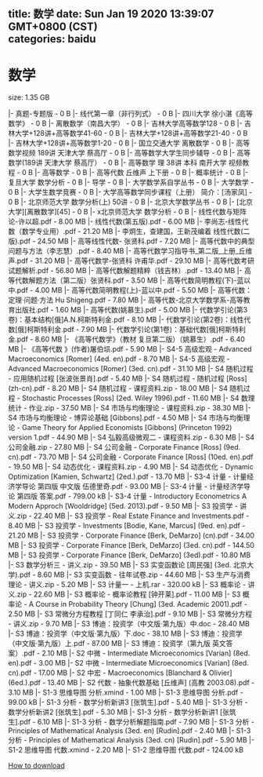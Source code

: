 
title: 数学
date: Sun Jan 19 2020 13:39:07 GMT+0800 (CST)    
categories: baidu
---

# 数学
size: 1.35 GB
 
 
|- 真题-专题版 - 0 B
|- 线代第一章（非行列式） - 0 B
|- 四川大学 徐小湛《高等数学》 - 0 B
|- 离散数学（南昌大学） - 0 B
|- 吉林大学高等数学128 - 0 B
|- 吉林大学+128讲+高等数学41-60 - 0 B
|- 吉林大学+128讲+高等数学21-40 - 0 B
|- 吉林大学+128讲+高等数学1-20 - 0 B
|- 国立交通大学 离散数学 - 0 B
|- 高等数学视频 189讲 天津大学 蔡高厅 - 0 B
|- 高等数学大学生同步辅导 - 0 B
|- 高等数学(189讲 天津大学 蔡高厅） - 0 B
|- 高等数学 理 38讲 本科 南开大学 视频教程 - 0 B
|- 高等数学 - 0 B
|- 高等代数 丘维声 上下册 - 0 B
|- 概率统计 - 0 B
|- 复旦大学 数学分析 - 0 B
|- 导学 - 0 B
|- 大学数学系自学丛书 - 0 B
|- 大学数学 - 0 B
|- 大学生数学竞赛 - 0 B
|- 大学高等数学同步课程（上册） 简介：[汤家凤] - 0 B
|- 北京师范大学 数学分析(上) 50讲 - 0 B
|- 北京大学数学丛书 - 0 B
|- [北京大学][离散数学][45] - 0 B
|- x北京师范大学 数学分析 - 0 B
|- 线性代数与矩阵论-许以超.pdf - 8.00 MB
|- 线性代数(第五版).pdf - 6.00 MB
|- 李尚志-线性代数（数学专业用）.pdf - 21.20 MB
|- 李炯生，查建国，王新茂编着 线性代数(二版).pdf - 24.50 MB
|- 高等线性代数- 张贤科.pdf - 7.20 MB
|- 高等代数中的典型问题与方法（李志慧）.pdf - 8.40 MB
|- 高等代数学习指导书_第二版_上册_丘维声.pdf - 31.20 MB
|- 高等代数学-张贤科 许甫华.pdf - 29.10 MB
|- 高等代数考研试题解析.pdf - 56.80 MB
|- 高等代数解题精粹（钱吉林）.pdf - 13.40 MB
|- 高等代数解题方法（第二版）张贤科.pdf - 3.50 MB
|- 高等代数简明教程(下)-蓝以中.pdf - 4.00 MB
|- 高等代数简明教程(上)-蓝以中.pdf - 5.50 MB
|- 高等代数：定理·问题·方法 Hu Shigeng.pdf - 7.80 MB
|- 高等代数-北京大学数学系-高等教育出版社.pdf - 1.60 MB
|- 高等代数(姚慕生).pdf - 5.00 MB
|- 代数学引论(第3卷)：基本结构[俄]A.N.柯斯特利金.pdf - 8.10 MB
|- 代数学引论(第2卷)：线性代数[俄]柯斯特利金.pdf - 7.90 MB
|- 代数学引论(第1卷)：基础代数[俄]柯斯特利金.pdf - 8.60 MB
|- 《高等代数学》（教材 复旦第二版）（姚慕生）.pdf - 6.40 MB
|- 《高等代数 》(作者)屠伯埙.pdf - 5.90 MB
|- S4-5 高级宏观 - Advanced Macroeconomics [Romer] (4ed. en).pdf - 8.70 MB
|- S4-5 高级宏观 - Advanced Macroeconomics [Romer] (3ed. cn).pdf - 31.10 MB
|- S4 随机过程 - 应用随机过程 [张波张景肖].pdf - 5.40 MB
|- S4 随机过程 - 随机过程 [Ross] (zh-cn).pdf - 8.20 MB
|- S4 随机过程 - 课程资料.zip - 18.00 MB
|- S4 随机过程 - Stochastic Processes [Ross] (2ed. Wiley 1996).pdf - 11.60 MB
|- S4 数理统计 - 作业.zip - 37.50 MB
|- S4 市场与均衡理论 - 课程资料.zip - 38.30 MB
|- S4 市场与均衡理论 - 博弈论基础 [Gibbons].pdf - 4.50 MB
|- S4 市场与均衡理论 - Game Theory for Applied Economists [Gibbons] (Princeton 1992) version 1.pdf - 44.90 MB
|- S4 弘毅高级微观二 - 课程资料.zip - 6.30 MB
|- S4 公司金融.zip - 27.80 MB
|- S4 公司金融 - Corporate Finance [Ross] (9ed. cn).pdf - 73.70 MB
|- S4 公司金融 - Corporate Finance [Ross] (10ed. en).pdf - 19.50 MB
|- S4 动态优化 - 课程资料.zip - 4.90 MB
|- S4 动态优化 - Dynamic Optimization [Kamien, Schwartz] (2ed.).pdf - 13.70 MB
|- S3-4 计量 - 计量经济学导论 第四版 中文版 伍德里奇.pdf - 93.00 MB
|- S3-4 计量 - 计量经济学导论 第四版 答案.pdf - 799.00 kB
|- S3-4 计量 - Introductory Econometrics A Modern Approch [Wooldridge] (5ed. 2013).pdf - 9.50 MB
|- S3 投资学 - 讲义.zip - 22.40 MB
|- S3 投资学 - Real Estate Finance and Investments.pdf - 8.40 MB
|- S3 投资学 - Investments [Bodie, Kane, Marcus] (9ed. en).pdf - 21.20 MB
|- S3 投资学 - Corporate Finance [Berk, DeMarzo] (cn).pdf - 34.00 MB
|- S3 投资学 - Corporate Finance [Berk, DeMarzo] (3ed. cn).pdf - 144.50 MB
|- S3 投资学 - Corporate Finance [Berk, DeMarzo] (3ed).pdf - 10.80 MB
|- S3 数学分析三 - 讲义.zip - 39.50 MB
|- S3 实变函数论 [周民强] (3ed. 北京大学).pdf - 8.60 MB
|- S3 实变函数 - 往年试卷.zip - 44.60 MB
|- S3 生产与消费理论 - 讲义.zip - 5.20 MB
|- S3 计量一 - 上机.rar - 320.00 kB
|- S3 概率论 - 讲义.zip - 22.60 MB
|- S3 概率论 - 概率论教程 [钟开莱].pdf - 11.00 MB
|- S3 概率论 - A Course in Probability Theory [Chung] (3ed. Academic 2001).pdf - 2.50 MB
|- S3 常微分方程教程 [丁同仁 李承治].pdf - 9.10 MB
|- S3 常微分方程 - 讲义.zip - 9.70 MB
|- S3 博迪：投资学（中文版·第九版）中.doc - 28.40 MB
|- S3 博迪：投资学（中文版·第九版）下.doc - 38.10 MB
|- S3 博迪：投资学（中文版·第九版）上.pdf - 87.00 MB
|- S3 博迪：投资学（第九版 英文答案）.pdf - 2.10 MB
|- S2 中微 - Intermediate Microeconomics [Varian] (8ed. en).pdf - 3.00 MB
|- S2 中微 - Intermediate Microeconomics [Varian] (8ed. cn).pdf - 17.00 MB
|- S2 中宏 - Macroeconomics [Blanchard & Olivier] (6ed.).pdf - 13.40 MB
|- S2 代数 - 抽象代数基础 [丘维声] (高教 2003.08).pdf - 3.10 MB
|- S1-3 思维导图 分析.xmind - 1.00 MB
|- S1-3 思维导图 分析.pdf - 99.00 kB
|- S1-3 分析 - 数学分析新讲3 [张筑生].pdf - 5.40 MB
|- S1-3 分析 - 数学分析新讲2 [张筑生].pdf - 5.30 MB
|- S1-3 分析 - 数学分析新讲1 [张筑生].pdf - 6.10 MB
|- S1-3 分析 - 数学分析解题指南.pdf - 7.90 MB
|- S1-3 分析 - Principles of Mathematical Analysis (3ed. en) [Rudin].pdf - 2.40 MB
|- S1-3 分析 - Principles of Mathematical Analysis (3ed. cn) [Rudin].pdf - 5.90 MB
|- S1-2 思维导图 代数.xmind - 2.20 MB
|- S1-2 思维导图 代数.pdf - 124.00 kB

[How to download](https://bpcam.bemobtrk.com/go/2ceec3aa-1ca2-46d6-b9ff-aaa5c184517c?jno=1373)